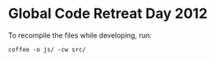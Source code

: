 Global Code Retreat Day 2012
============================

To recompile the files while developing, run:

    coffee -o js/ -cw src/


